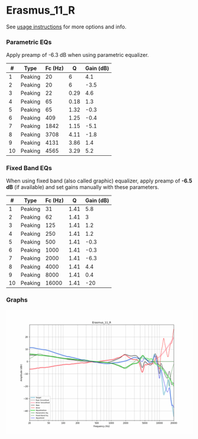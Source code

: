 # Erasmus_11_R
See [usage instructions](https://github.com/jaakkopasanen/AutoEq#usage) for more options and info.

### Parametric EQs
Apply preamp of -6.3 dB when using parametric equalizer.

|   # | Type    |   Fc (Hz) |    Q |   Gain (dB) |
|-----|---------|-----------|------|-------------|
|   1 | Peaking |        20 | 6    |         4.1 |
|   2 | Peaking |        20 | 6    |        -3.5 |
|   3 | Peaking |        22 | 0.29 |         4.6 |
|   4 | Peaking |        65 | 0.18 |         1.3 |
|   5 | Peaking |        65 | 1.32 |        -0.3 |
|   6 | Peaking |       409 | 1.25 |        -0.4 |
|   7 | Peaking |      1842 | 1.15 |        -5.1 |
|   8 | Peaking |      3708 | 4.11 |        -1.8 |
|   9 | Peaking |      4131 | 3.86 |         1.4 |
|  10 | Peaking |      4565 | 3.29 |         5.2 |

### Fixed Band EQs
When using fixed band (also called graphic) equalizer, apply preamp of **-6.5 dB** (if available) and set gains manually with these parameters.

|   # | Type    |   Fc (Hz) |    Q |   Gain (dB) |
|-----|---------|-----------|------|-------------|
|   1 | Peaking |        31 | 1.41 |         5.8 |
|   2 | Peaking |        62 | 1.41 |         3   |
|   3 | Peaking |       125 | 1.41 |         1.2 |
|   4 | Peaking |       250 | 1.41 |         1.2 |
|   5 | Peaking |       500 | 1.41 |        -0.3 |
|   6 | Peaking |      1000 | 1.41 |        -0.3 |
|   7 | Peaking |      2000 | 1.41 |        -6.3 |
|   8 | Peaking |      4000 | 1.41 |         4.4 |
|   9 | Peaking |      8000 | 1.41 |         0.4 |
|  10 | Peaking |     16000 | 1.41 |       -20   |

### Graphs
![](./Erasmus_11_R.png)
